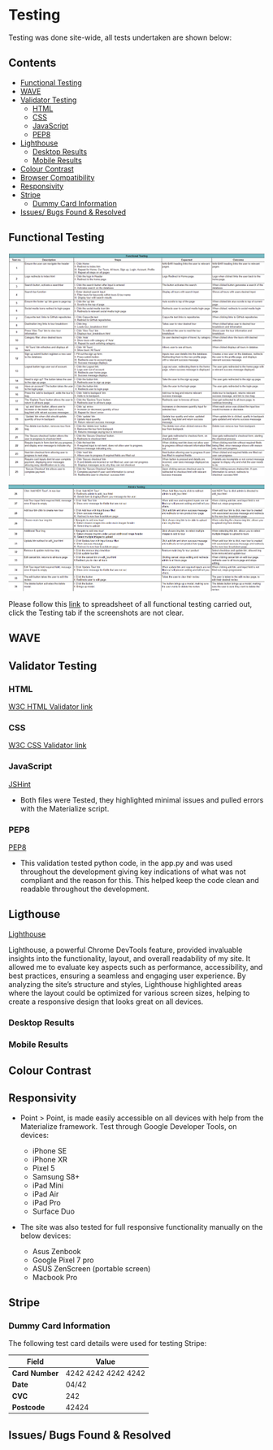 # Testing 

Testing was done site-wide, all tests undertaken are shown below: 

## Contents 

- [Functional Testing](#functional-testing)
- [WAVE](#wave)
- [Validator Testing](#validator-testing)
  + [HTML](#html)
  + [CSS](#CSS)
  + [JavaScript](#javascript)
  + [PEP8](#pep8-online)
- [Lighthouse](#lighthouse)
  + [Desktop Results](#desktop-results)
  + [Mobile Results](#mobile-results)
- [Colour Contrast](#colour-contrast)
- [Browser Compatibility](#browser-compatibility)
- [Responsivity](#responsivity)
- [Stripe](#stripe)
  + [Dummy Card Information](#dummy-card-information)
- [Issues/ Bugs Found & Resolved](#issues-bugs-found-resolved)

## Functional Testing 

![Functional Tests User](documents/images/functional_testing/functional_test_1.png)

![Functional Tests Admin](documents/images/functional_testing/functional_test_2.png)

Please follow this [link](https://docs.google.com/spreadsheets/d/1xx5Dkv36HNJfljd7qT-q4SbN8Jt4fcDM39XUS-Ybc3o/edit?usp=drive_link) to spreadsheet of all functional testing carried out, click the Testing tab if the screenshots are not clear.

## WAVE

## Validator Testing

### HTML

[W3C HTML Validator link](https://validator.w3.org/)

### CSS

[W3C CSS Validator link](https://jigsaw.w3.org/css-validator/#validate_by_input+with_options)

### JavaScript

[JSHint](https://jshint.com/)

- Both files were Tested, they highlighted minimal issues and pulled errors with the Materialize script.

### PEP8

[PEP8](http://ww7.pep8online.com/)

- This validation tested python code, in the app.py and was used throughout the development giving key indications of what was not compliant and the reason for this. This helped keep the code clean and readable throughout the development.

## Ligthouse

[Lighthouse](https://developer.chrome.com/docs/lighthouse/)

Lighthouse, a powerful Chrome DevTools feature, provided invaluable insights into the functionality, layout, and overall readability of my site. It allowed me to evaluate key aspects such as performance, accessibility, and best practices, ensuring a seamless and engaging user experience. By analyzing the site’s structure and styles, Lighthouse highlighted areas where the layout could be optimized for various screen sizes, helping to create a responsive design that looks great on all devices.

### Desktop Results

### Mobile Results

## Colour Contrast 

## Responsivity

- Point > Point, is made easily accessible on all devices with help from the Materialize framework. Test through Google Developer Tools, on devices: 
    - iPhone SE
    - iPhone XR
    - Pixel 5
    - Samsung S8+
    - iPad Mini
    - iPad Air 
    - iPad Pro
    - Surface Duo

- The site was also tested for full responsive functionality manually on the below devices: 
    - Asus Zenbook
    - Google Pixel 7 pro
    - ASUS ZenScreen (portable screen)
    - Macbook Pro

## Stripe
### Dummy Card Information

The following test card details were used for testing Stripe:

  | **Field**    | **Value**              |
  |--------------|------------------------|
  | **Card Number** | 4242 4242 4242 4242   |
  | **Date**     | 04/42                  |
  | **CVC**      | 242                    |
  | **Postcode** | 42424                  |

## Issues/ Bugs Found & Resolved